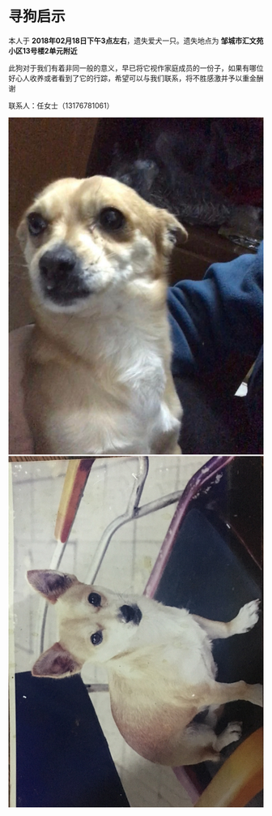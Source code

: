 # 寻狗启示

本人于 **2018年02月18日下午3点左右**，遗失爱犬一只。遗失地点为 **邹城市汇文苑小区13号楼2单元附近**

此狗对于我们有着非同一般的意义，早已将它视作家庭成员的一份子，如果有哪位好心人收养或者看到了它的行踪，希望可以与我们联系，将不胜感激并予以重金酬谢

联系人：任女士（13176781061）

![images](/dog1.jpg "照片")
![images](/dog2.jpg "照片")
